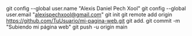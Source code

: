 git config --global user.name "Alexis Daniel Pech Xool"
git config --global user.email "alexispechxool@gmail.com"
git init
git remote add origin https://github.com/TuUsuario/mi-pagina-web.git
git add.
git commit -m "Subiendo mi página web"
git push -u origin main

